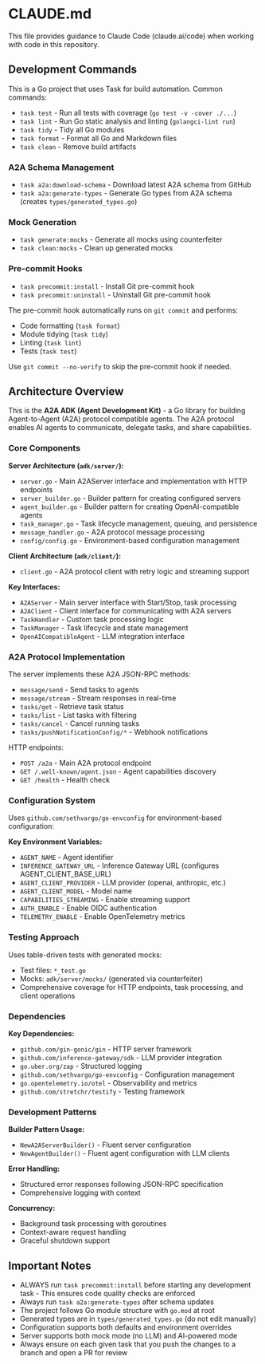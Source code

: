 # CLAUDE.md

This file provides guidance to Claude Code (claude.ai/code) when working with code in this repository.

## Development Commands

This is a Go project that uses Task for build automation. Common commands:

- `task test` - Run all tests with coverage (`go test -v -cover ./...`)
- `task lint` - Run Go static analysis and linting (`golangci-lint run`)
- `task tidy` - Tidy all Go modules
- `task format` - Format all Go and Markdown files
- `task clean` - Remove build artifacts

### A2A Schema Management

- `task a2a:download-schema` - Download latest A2A schema from GitHub
- `task a2a:generate-types` - Generate Go types from A2A schema (creates `types/generated_types.go`)

### Mock Generation

- `task generate:mocks` - Generate all mocks using counterfeiter
- `task clean:mocks` - Clean up generated mocks

### Pre-commit Hooks

- `task precommit:install` - Install Git pre-commit hook
- `task precommit:uninstall` - Uninstall Git pre-commit hook

The pre-commit hook automatically runs on `git commit` and performs:
- Code formatting (`task format`)
- Module tidying (`task tidy`)
- Linting (`task lint`)
- Tests (`task test`)

Use `git commit --no-verify` to skip the pre-commit hook if needed.

## Architecture Overview

This is the **A2A ADK (Agent Development Kit)** - a Go library for building Agent-to-Agent (A2A) protocol compatible agents. The A2A protocol enables AI agents to communicate, delegate tasks, and share capabilities.

### Core Components

**Server Architecture (`adk/server/`):**

- `server.go` - Main A2AServer interface and implementation with HTTP endpoints
- `server_builder.go` - Builder pattern for creating configured servers
- `agent_builder.go` - Builder pattern for creating OpenAI-compatible agents
- `task_manager.go` - Task lifecycle management, queuing, and persistence
- `message_handler.go` - A2A protocol message processing
- `config/config.go` - Environment-based configuration management

**Client Architecture (`adk/client/`):**

- `client.go` - A2A protocol client with retry logic and streaming support

**Key Interfaces:**

- `A2AServer` - Main server interface with Start/Stop, task processing
- `A2AClient` - Client interface for communicating with A2A servers
- `TaskHandler` - Custom task processing logic
- `TaskManager` - Task lifecycle and state management
- `OpenAICompatibleAgent` - LLM integration interface

### A2A Protocol Implementation

The server implements these A2A JSON-RPC methods:

- `message/send` - Send tasks to agents
- `message/stream` - Stream responses in real-time
- `tasks/get` - Retrieve task status
- `tasks/list` - List tasks with filtering
- `tasks/cancel` - Cancel running tasks
- `tasks/pushNotificationConfig/*` - Webhook notifications

HTTP endpoints:

- `POST /a2a` - Main A2A protocol endpoint
- `GET /.well-known/agent.json` - Agent capabilities discovery
- `GET /health` - Health check

### Configuration System

Uses `github.com/sethvargo/go-envconfig` for environment-based configuration:

**Key Environment Variables:**

- `AGENT_NAME` - Agent identifier
- `INFERENCE_GATEWAY_URL` - Inference Gateway URL (configures AGENT_CLIENT_BASE_URL)
- `AGENT_CLIENT_PROVIDER` - LLM provider (openai, anthropic, etc.)
- `AGENT_CLIENT_MODEL` - Model name
- `CAPABILITIES_STREAMING` - Enable streaming support
- `AUTH_ENABLE` - Enable OIDC authentication
- `TELEMETRY_ENABLE` - Enable OpenTelemetry metrics

### Testing Approach

Uses table-driven tests with generated mocks:

- Test files: `*_test.go`
- Mocks: `adk/server/mocks/` (generated via counterfeiter)
- Comprehensive coverage for HTTP endpoints, task processing, and client operations

### Dependencies

**Key Dependencies:**

- `github.com/gin-gonic/gin` - HTTP server framework
- `github.com/inference-gateway/sdk` - LLM provider integration
- `go.uber.org/zap` - Structured logging
- `github.com/sethvargo/go-envconfig` - Configuration management
- `go.opentelemetry.io/otel` - Observability and metrics
- `github.com/stretchr/testify` - Testing framework

### Development Patterns

**Builder Pattern Usage:**

- `NewA2AServerBuilder()` - Fluent server configuration
- `NewAgentBuilder()` - Fluent agent configuration with LLM clients

**Error Handling:**

- Structured error responses following JSON-RPC specification
- Comprehensive logging with context

**Concurrency:**

- Background task processing with goroutines
- Context-aware request handling
- Graceful shutdown support

## Important Notes

- ALWAYS run `task precommit:install` before starting any development task - This ensures code quality checks are enforced
- Always run `task a2a:generate-types` after schema updates
- The project follows Go module structure with `go.mod` at root
- Generated types are in `types/generated_types.go` (do not edit manually)
- Configuration supports both defaults and environment overrides
- Server supports both mock mode (no LLM) and AI-powered mode
- Always ensure on each given task that you push the changes to a branch and open a PR for review
